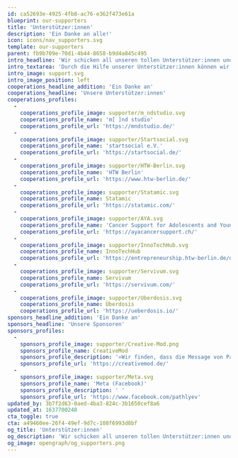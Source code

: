 ```yaml
---
id: ca52693e-4925-4fb8-ac76-e362f473e61a
blueprint: our-supporters
title: 'Unterstützer:innen'
description: 'Ein Danke an alle!'
icon: icons/nav_supporters.svg
template: our-supporters
parent: fb9b709e-70d1-4b44-8658-b9d4a845c495
intro_headline: 'Wir schicken all unseren tollen Unterstützer:innen und Spender:innen ein großes, herzliches Dankeschön.'
intro_textarea: 'Durch die Hilfe unserer Unterstützer:innen können wir unsere Mission, den Alltag mit Krebs zu verändern, vorantreiben. Wir freuen uns über jede Person und jeden Verein, jedes Unternehmen, das uns auf unserer Weg begleitet. Toll, dass es euch gibt!'
intro_image: support.svg
intro_image_position: left
cooperations_headline_addition: 'Ein Danke an'
cooperations_headline: 'Unsere Unterstützer:innen'
cooperations_profiles:
  -
    cooperations_profile_image: supporter/m_ndstudio.svg
    cooperations_profile_name: 'm[ ]nd studio'
    cooperations_profile_url: 'https://mndstudio.de/'
  -
    cooperations_profile_image: supporter/Startsocial.svg
    cooperations_profile_name: 'startsocial e.V.'
    cooperations_profile_url: 'https://startsocial.de/'
  -
    cooperations_profile_image: supporter/HTW-Berlin.svg
    cooperations_profile_name: 'HTW Berlin'
    cooperations_profile_url: 'https://www.htw-berlin.de/'
  -
    cooperations_profile_image: supporter/Statamic.svg
    cooperations_profile_name: Statamic
    cooperations_profile_url: 'https://statamic.com/'
  -
    cooperations_profile_image: supporter/AYA.svg
    cooperations_profile_name: 'Cancer Support for Adolescents and Young Adults'
    cooperations_profile_url: 'https://ayacancersupport.ch/'
  -
    cooperations_profile_image: supporter/InnoTechHub.svg
    cooperations_profile_name: InnoTechHub
    cooperations_profile_url: 'https://entrepreneurship.htw-berlin.de/das-sind-wir/innotechhub/'
  -
    cooperations_profile_image: supporter/Servivum.svg
    cooperations_profile_name: Servivum
    cooperations_profile_url: 'https://servivum.com/'
  -
    cooperations_profile_image: supporter/Uberdosis.svg
    cooperations_profile_name: Überdosis
    cooperations_profile_url: 'https://ueberdosis.io/'
sponsors_headline_addition: 'Ein Danke an'
sponsors_headline: 'Unsere Sponsoren'
sponsors_profiles:
  -
    sponsors_profile_image: supporter/Creative-Mod.png
    sponsors_profile_name: CreativeMod
    sponsors_profile_description: '»Wir finden, dass die Message von Pathly wichtig ist und hinaus in die Welt getragen werden muss. Deshalb haben wir von CreativeMod als Medienproduktion für Pathly das Fundraising Video umgesetzt und im Animationsspot Pathly zum Leben erweckt.«'
    sponsors_profile_url: 'https://creativemod.de/'
  -
    sponsors_profile_image: supporter/Meta.svg
    sponsors_profile_name: 'Meta (Facebook)'
    sponsors_profile_description: ' '
    sponsors_profile_url: 'https://www.facebook.com/pathlyev'
updated_by: 3b7f2d63-0aed-4ba3-824c-3b1650cef8a6
updated_at: 1637700248
cta_toggle: true
cta: a49460ee-26f4-49ef-9d7c-108f6993d8bf
og_title: 'Unterstützer:innen'
og_description: 'Wir schicken all unseren tollen Unterstützer:innen und Spender:innen ein großes, herzliches Dankeschön.'
og_image: opengraph/og_supporters.png
---
```

